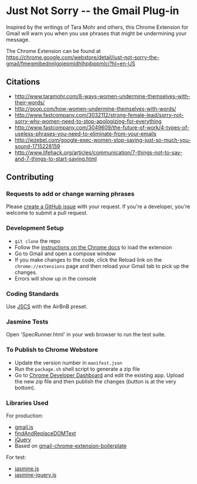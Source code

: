 # Just Not Sorry -- the Gmail Plug-in
Inspired by the writings of Tara Mohr and others, this Chrome Extension for Gmail will warn you when you use phrases that might be undermining your message.

The Chrome Extension can be found at https://chrome.google.com/webstore/detail/just-not-sorry-the-gmail/fmegmibednnlgojepmidhlhpjbppmlci?hl=en-US

## Citations
  * http://www.taramohr.com/8-ways-women-undermine-themselves-with-their-words/
  * http://goop.com/how-women-undermine-themselves-with-words/
  * http://www.fastcompany.com/3032112/strong-female-lead/sorry-not-sorry-why-women-need-to-stop-apologizing-for-everything
  * http://www.fastcompany.com/3049609/the-future-of-work/4-types-of-useless-phrases-you-need-to-eliminate-from-your-emails
  * http://jezebel.com/google-exec-women-stop-saying-just-so-much-you-sound-1715228159
  * http://www.lifehack.org/articles/communication/7-things-not-to-say-and-7-things-to-start-saying.html

## Contributing

### Requests to add or change warning phrases
Please [create a GitHub issue](https://github.com/cyrusinnovation/just-not-sorry/issues/new) with your request.  If you're a developer, you're welcome to submit a pull request.

### Development Setup
  * `git clone` the repo
  * Follow the [instructions on the Chrome docs](https://developer.chrome.com/extensions/getstarted#unpacked) to load the extension
  * Go to Gmail and open a compose window
  * If you make changes to the code, click the Reload link on the `chrome://extensions` page and then reload your Gmail tab to pick up the changes.
  * Errors will show up in the console

### Coding Standards
Use [JSCS](http://jscs.info/) with the AirBnB preset.

### Jasmine Tests
Open 'SpecRunner.html' in your web browser to run the test suite.
    
### To Publish to Chrome Webstore
  * Update the version number in `manifest.json`
  * Run the `package.sh` shell script to generate a zip file
  * Go to [Chrome Developer Dashboard](https://chrome.google.com/webstore/developer/dashboard) and edit the existing app. Upload the new zip file and then publish the changes (button is at the very bottom).

### Libraries Used
For production:
  * [gmail.js](https://github.com/KartikTalwar/gmail.js)
  * [findAndReplaceDOMText](https://github.com/padolsey/findAndReplaceDOMText)
  * [jQuery](https://jquery.com/)
  * Based on [gmail-chrome-extension-boilerplate](https://github.com/KartikTalwar/gmail-chrome-extension-boilerplate)

For test:
  * [jasmine.js](http://jasmine.github.io/)
  * [jasmine-jquery.js](https://github.com/velesin/jasmine-jquery)
